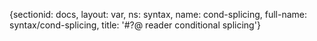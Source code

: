 {sectionid: docs, layout: var, ns: syntax, name: cond-splicing, full-name: syntax/cond-splicing,
  title: '#?@ reader conditional splicing'}
